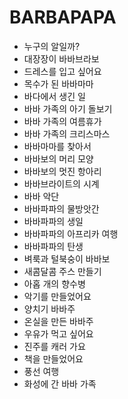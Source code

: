 # BARBAPAPA
* 누구의 알일까?
* 대장장이 바바브라보
* 드레스를 입고 싶어요
* 목수가 된 바바마마
* 바다에서 생긴 일
* 바바 가족의 아기 돌보기
* 바바 가족의 여름휴가
* 바바 가족의 크리스마스
* 바바마마를 찾아서
* 바바보의 머리 모양
* 바바보의 멋진 항아리
* 바바브라이트의 시계
* 바바 악단
* 바바파파의 물방앗간
* 바바파파의 생일
* 바바파파의 아프리카 여행
* 바바파파의 탄생
* 벼룩과 털북숭이 바바보
* 새콤달콤 주스 만들기
* 아홉 개의 향수병
* 악기를 만들었어요
* 양치기 바바주
* 온실을 만든 바바주
* 우유가 먹고 싶어요
* 진주를 캐러 가요
* 책을 만들었어요
* 풍선 여행
* 화성에 간 바바 가족
